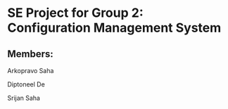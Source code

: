 # SE Project for Group 2: Configuration Management System


## Members:

Arkopravo Saha

Diptoneel De

Srijan Saha
